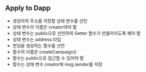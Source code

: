## Apply to Dapp
- 생성자의 주소를 저장할 상태 변수를 선언
- 상태 변수의 이름은 creator여야 함
- 상태 변수는 public으로 선언하여 Getter 함수가 만들어지도록 해야 함
- 상태 변수는 address 타입
- 펀딩을 생성하는 함수를 선언
- 함수의 이름은 createCampaign()
- 함수는 public으로 접근할 수 있어야 함
- 함수는 상태 변수 creator에 msg.sender를 저장
